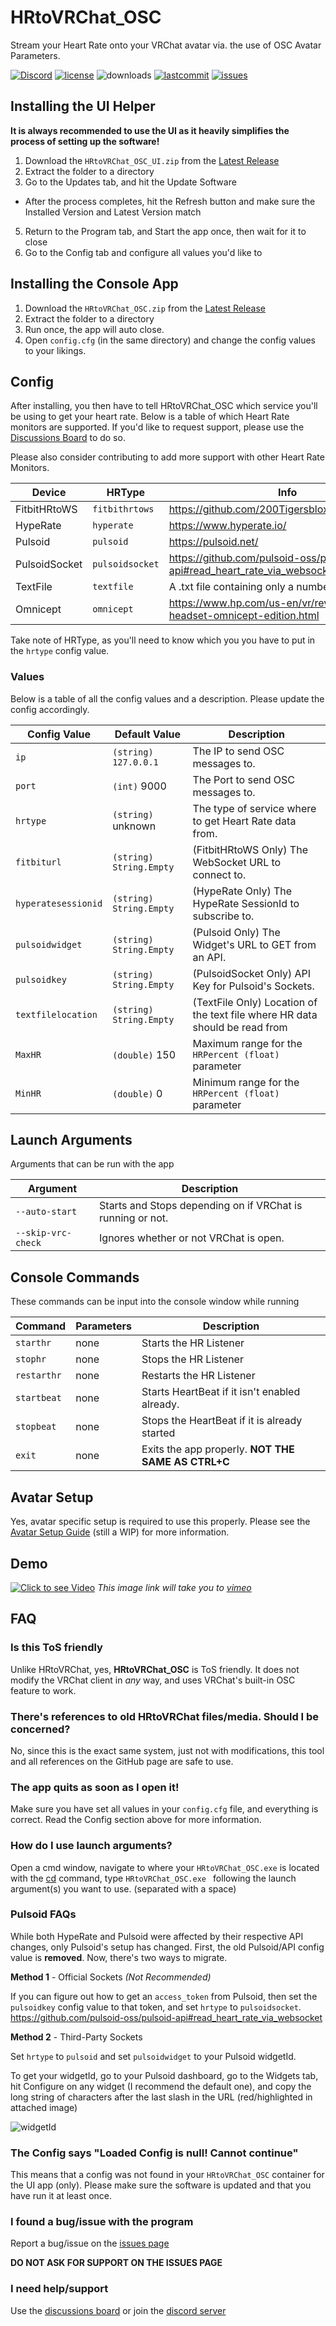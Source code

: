 # HRtoVRChat_OSC

Stream your Heart Rate onto your VRChat avatar via. the use of OSC Avatar Parameters.

[![Discord](https://img.shields.io/discord/887157106472550422.svg?color=%237289da&label=discord&style=for-the-badge)](https://discord.gg/WF3B2r4xby) 
[![license](https://img.shields.io/github/license/200Tigersbloxed/HRtoVRChat_OSC?style=for-the-badge)](https://github.com/200Tigersbloxed/HRtoVRChat_OSC/blob/main/LICENSE) 
![downloads](https://img.shields.io/github/downloads/200Tigersbloxed/HRtoVRChat_OSC/total?style=for-the-badge) 
[![lastcommit](https://img.shields.io/github/last-commit/200Tigersbloxed/HRtoVRChat_OSC?style=for-the-badge)](https://github.com/200Tigersbloxed/HRtoVRChat_OSC/commits/main) 
[![issues](https://img.shields.io/github/issues/200Tigersbloxed/HRtoVRChat_OSC?style=for-the-badge)](https://github.com/200Tigersbloxed/HRtoVRChat_OSC/issues)

## Installing the UI Helper

**It is always recommended to use the UI as it heavily simplifies the process of setting up the software!**

1) Download the `HRtoVRChat_OSC_UI.zip` from the [Latest Release](https://github.com/200Tigersbloxed/HRtoVRChat_OSC/releases/latest)
2) Extract the folder to a directory
3) Go to the Updates tab, and hit the Update Software
  + After the process completes, hit the Refresh button and make sure the Installed Version and Latest Version match
5) Return to the Program tab, and Start the app once, then wait for it to close
6) Go to the Config tab and configure all values you'd like to

## Installing the Console App

1) Download the `HRtoVRChat_OSC.zip` from the [Latest Release](https://github.com/200Tigersbloxed/HRtoVRChat_OSC/releases/latest)
2) Extract the folder to a directory
3) Run once, the app will auto close.
4) Open `config.cfg` (in the same directory) and change the config values to your likings.

## Config

After installing, you then have to tell HRtoVRChat_OSC which service you'll be using to get your heart rate. Below is a table of which Heart Rate monitors are supported. 
If you'd like to request support, please use the [Discussions Board](https://github.com/200Tigersbloxed/HRtoVRChat_OSC/discussions) to do so.

Please also consider contributing to add more support with other Heart Rate Monitors.

| Device        | HRType          | Info                                                                     |
|---------------|-----------------|--------------------------------------------------------------------------|
| FitbitHRtoWS  | `fitbithrtows`  | https://github.com/200Tigersbloxed/FitbitHRtoWS                          |
| HypeRate      | `hyperate`      | https://www.hyperate.io/                                                 |
| Pulsoid       | `pulsoid`       | https://pulsoid.net/                                                     |
| PulsoidSocket | `pulsoidsocket` | https://github.com/pulsoid-oss/pulsoid-api#read_heart_rate_via_websocket |
| TextFile      | `textfile`      | A .txt file containing only a number                                     |
| Omnicept      | `omnicept`      | https://www.hp.com/us-en/vr/reverb-g2-vr-headset-omnicept-edition.html   |

Take note of HRType, as you'll need to know which you you have to put in the `hrtype` config value.

### Values

Below is a table of all the config values and a description. Please update the config accordingly.

| Config Value        | Default Value             | Description                                                                             |
|---------------------|---------------------------|-----------------------------------------------------------------------------------------|
| `ip`                | `(string)` `127.0.0.1`    | The IP to send OSC messages to.                                                         |
| `port`              | `(int)` 9000              | The Port to send OSC messages to.                                                       |
| `hrtype`            | `(string)` unknown        | The type of service where to get Heart Rate data from.                                  |
| `fitbiturl`         | `(string)` `String.Empty` | (FitbitHRtoWS Only) The WebSocket URL to connect to.                                    |
| `hyperatesessionid` | `(string)` `String.Empty` | (HypeRate Only) The HypeRate SessionId to subscribe to.                                 |
| `pulsoidwidget`     | `(string)` `String.Empty` | (Pulsoid Only) The Widget's URL to GET from an API.                                     |
| `pulsoidkey`        | `(string)` `String.Empty` | (PulsoidSocket Only) API Key for Pulsoid's Sockets.                                     |
| `textfilelocation`  | `(string)` `String.Empty` | (TextFile Only) Location of the text file where HR data should be read from             |
| `MaxHR`             | `(double)` 150            | Maximum range for the `HRPercent (float)` parameter                                     |
| `MinHR`             | `(double)` 0              | Minimum range for the `HRPercent (float)` parameter                                     |

## Launch Arguments

Arguments that can be run with the app

| Argument           | Description                                                |
|--------------------|------------------------------------------------------------|
| `--auto-start`     | Starts and Stops depending on if VRChat is running or not. |
| `--skip-vrc-check` | Ignores whether or not VRChat is open.                     |

## Console Commands

These commands can be input into the console window while running

| Command     | Parameters | Description                                        |
|-------------|------------|----------------------------------------------------|
| `starthr`   | none       | Starts the HR Listener                             |
| `stophr`    | none       | Stops the HR Listener                              |
| `restarthr` | none       | Restarts the HR Listener                           |
| `startbeat` | none       | Starts HeartBeat if it isn't enabled already.      |
| `stopbeat`  | none       | Stops the HeartBeat if it is already started       |
| `exit`      | none       | Exits the app properly. **NOT THE SAME AS CTRL+C** |

## Avatar Setup

Yes, avatar specific setup is required to use this properly. 
Please see the [Avatar Setup Guide](https://github.com/200Tigersbloxed/HRtoVRChat_OSC/blob/main/AvatarSetup.md) (still a WIP) for more information.

## Demo
[![Click to see Video](https://i.imgur.com/KRRVyVK.png)](https://vimeo.com/678939624)
*This image link will take you to [vimeo](https://vimeo.com)*

## FAQ

### Is this ToS friendly

Unlike HRtoVRChat, yes, **HRtoVRChat_OSC** is ToS friendly. It does not modify the VRChat client in *any* way, and uses VRChat's built-in OSC 
feature to work.

### There's references to old HRtoVRChat files/media. Should I be concerned?

No, since this is the exact same system, just not with modifications, this tool and all references on the GitHub page are safe to use.

### The app quits as soon as I open it!

Make sure you have set all values in your `config.cfg` file, and everything is correct. Read the Config section above for more information.

### How do I use launch arguments?

Open a cmd window, navigate to where your `HRtoVRChat_OSC.exe` is located with the [cd](https://docs.microsoft.com/en-us/windows-server/administration/windows-commands/cd) 
command, type `HRtoVRChat_OSC.exe ` following the launch argument(s) you want to use. (separated with a space)

### Pulsoid FAQs

While both HypeRate and Pulsoid were affected by their respective API changes, only Pulsoid's setup has changed. First, the old Pulsoid/API config value is **removed**. Now, there's two ways to migrate.

**Method 1** - Official Sockets *(Not Recommended)*

If you can figure out how to get an `access_token` from Pulsoid, then set the `pulsoidkey` config value to that token, and set `hrtype` to `pulsoidsocket`.
https://github.com/pulsoid-oss/pulsoid-api#read_heart_rate_via_websocket

**Method 2** - Third-Party Sockets

Set `hrtype` to `pulsoid` and set `pulsoidwidget` to your Pulsoid widgetId.

To get your widgetId, go to your Pulsoid dashboard, go to the Widgets tab, hit Configure on any widget (I recommend the default one), and copy the long string of characters after the last slash in the URL (red/highlighted in attached image)

![widgetId](https://cdn.discordapp.com/attachments/887159486677151814/937249892995326012/unknown.png)

### The Config says "Loaded Config is null! Cannot continue"

This means that a config was not found in your `HRtoVRChat_OSC` container for the UI app (only). Please make sure the software is updated and that you have run it at least once.

### I found a bug/issue with the program

Report a bug/issue on the [issues page](https://github.com/200Tigersbloxed/HRtoVRChat_OSC/issues) 

**DO NOT ASK FOR SUPPORT ON THE ISSUES PAGE**

### I need help/support

Use the [discussions board](https://github.com/200Tigersbloxed/HRtoVRChat_OSC/discussions) or join the 
[discord server](https://discord.gg/WF3B2r4xby)
